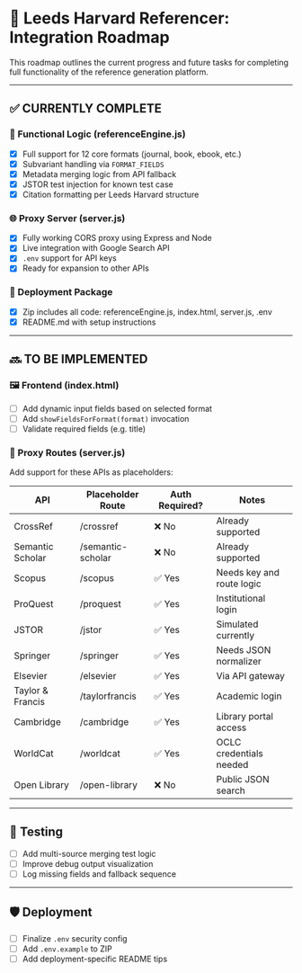 # 🧠 Leeds Harvard Referencer: Integration Roadmap

This roadmap outlines the current progress and future tasks for completing full functionality of the reference generation platform.

---

## ✅ CURRENTLY COMPLETE

### 🧩 Functional Logic (referenceEngine.js)
- [x] Full support for 12 core formats (journal, book, ebook, etc.)
- [x] Subvariant handling via `FORMAT_FIELDS`
- [x] Metadata merging logic from API fallback
- [x] JSTOR test injection for known test case
- [x] Citation formatting per Leeds Harvard structure

### 🌐 Proxy Server (server.js)
- [x] Fully working CORS proxy using Express and Node
- [x] Live integration with Google Search API
- [x] `.env` support for API keys
- [x] Ready for expansion to other APIs

### 📁 Deployment Package
- [x] Zip includes all code: referenceEngine.js, index.html, server.js, .env
- [x] README.md with setup instructions

---

## 🔜 TO BE IMPLEMENTED

### 🖼️ Frontend (index.html)
- [ ] Add dynamic input fields based on selected format
- [ ] Add `showFieldsForFormat(format)` invocation
- [ ] Validate required fields (e.g. title)

### 🔄 Proxy Routes (server.js)
Add support for these APIs as placeholders:

| API                | Placeholder Route    | Auth Required? | Notes                      |
|--------------------|----------------------|----------------|----------------------------|
| CrossRef           | /crossref            | ❌ No           | Already supported          |
| Semantic Scholar   | /semantic-scholar    | ❌ No           | Already supported          |
| Scopus             | /scopus              | ✅ Yes          | Needs key and route logic |
| ProQuest           | /proquest            | ✅ Yes          | Institutional login       |
| JSTOR              | /jstor               | ✅ Yes          | Simulated currently       |
| Springer           | /springer            | ✅ Yes          | Needs JSON normalizer     |
| Elsevier           | /elsevier            | ✅ Yes          | Via API gateway           |
| Taylor & Francis   | /taylorfrancis       | ✅ Yes          | Academic login             |
| Cambridge          | /cambridge           | ✅ Yes          | Library portal access     |
| WorldCat           | /worldcat            | ✅ Yes          | OCLC credentials needed   |
| Open Library       | /open-library        | ❌ No           | Public JSON search        |

---

## 🧪 Testing
- [ ] Add multi-source merging test logic
- [ ] Improve debug output visualization
- [ ] Log missing fields and fallback sequence

---

## 🛡️ Deployment
- [ ] Finalize `.env` security config
- [ ] Add `.env.example` to ZIP
- [ ] Add deployment-specific README tips